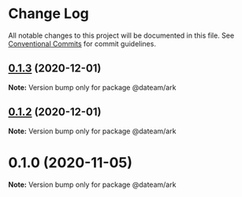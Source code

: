 # Change Log

All notable changes to this project will be documented in this file.
See [Conventional Commits](https://conventionalcommits.org) for commit guidelines.

## [0.1.3](https://github.com/dateam/toolkit/compare/v0.1.0...v0.1.3) (2020-12-01)

**Note:** Version bump only for package @dateam/ark





## [0.1.2](https://github.com/dateam/toolkit/compare/v0.1.0...v0.1.2) (2020-12-01)

**Note:** Version bump only for package @dateam/ark





# 0.1.0 (2020-11-05)

**Note:** Version bump only for package @dateam/ark
